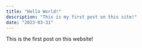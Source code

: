```yaml
---
title: "Hello World!"
description: "This is my first post on this site!"
date: "2023-03-31"
---
```

This is the first post on this website!
